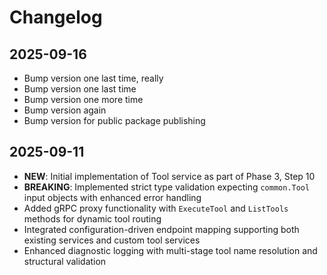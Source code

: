 # Changelog

## 2025-09-16

- Bump version one last time, really
- Bump version one last time
- Bump version one more time
- Bump version again
- Bump version for public package publishing

## 2025-09-11

- **NEW**: Initial implementation of Tool service as part of Phase 3, Step 10
- **BREAKING**: Implemented strict type validation expecting `common.Tool` input
  objects with enhanced error handling
- Added gRPC proxy functionality with `ExecuteTool` and `ListTools` methods for
  dynamic tool routing
- Integrated configuration-driven endpoint mapping supporting both existing
  services and custom tool services
- Enhanced diagnostic logging with multi-stage tool name resolution and
  structural validation
